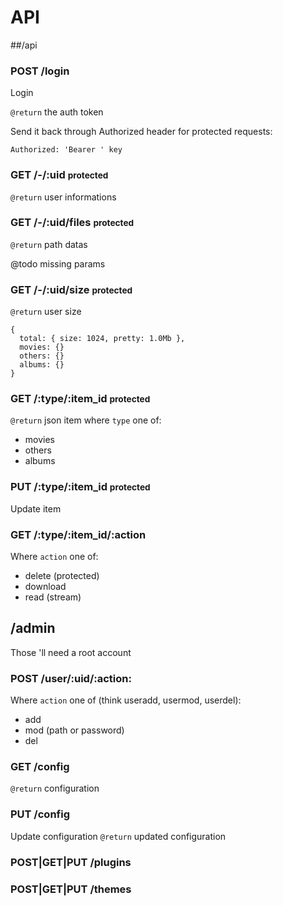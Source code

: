 
# API

##/api

### POST /login
Login

`@return` the auth token

Send it back through Authorized header for protected requests:
```
Authorized: 'Bearer ' key
```

### GET /-/:uid <small>protected</small>
`@return` user informations

### GET /-/:uid/files <small>protected</small>
`@return` path datas

@todo missing params

### GET /-/:uid/size <small>protected</small>
`@return` user size

```
{
  total: { size: 1024, pretty: 1.0Mb },
  movies: {}
  others: {}
  albums: {}
}
```

### GET /:type/:item_id <small>protected</small>

`@return` json item where `type` one of:
- movies
- others
- albums

### PUT /:type/:item_id <small>protected</small>

Update item


### GET /:type/:item_id/:action

Where `action` one of:
- delete (protected)
- download
- read (stream)


## /admin

Those 'll need a root account

### POST /user/:uid/:action:

Where `action` one of (think useradd, usermod, userdel):
- add
- mod (path or password)
- del

### GET /config

`@return` configuration

### PUT /config

Update configuration
`@return` updated configuration

### POST|GET|PUT /plugins

### POST|GET|PUT /themes
